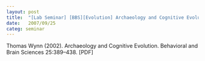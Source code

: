 ```yaml
---
layout: post
title:  "[Lab Seminar] [BBS][Evolution] Archaeology and Cognitive Evolution"
date:   2007/09/25
categ: seminar
---
```






Thomas Wynn (2002). Archaeology and Cognitive Evolution. Behavioral and Brain Sciences 25:389–438. [PDF]







 

